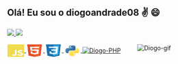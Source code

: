 ## Olá! Eu sou o diogoandrade08  ✌️ 😄

 <div>
  <a href="https://github.com/diogoandrade08">
  <img height="180em" src="https://github-readme-stats.vercel.app/api?username=diogoandrade08&show_icons=true&theme=highcontrast&include_all_commits=true&count_private=true"/>
  <img height="180em" src="https://github-readme-stats.vercel.app/api/top-langs/?username=diogoandrade08&layout=compact&langs_count=7&theme=highcontrast"/>
</div>
  </div>
<div style="display: inline_block"><br>
  <img align="center" alt="Diogo-Js" height="30" width="40" src="https://raw.githubusercontent.com/devicons/devicon/master/icons/javascript/javascript-plain.svg">
  <img align="center" alt="Diogo-HTML" height="30" width="40" src="https://raw.githubusercontent.com/devicons/devicon/master/icons/html5/html5-original.svg">
  <img align="center" alt="Diogo-CSS" height="30" width="40" src="https://raw.githubusercontent.com/devicons/devicon/master/icons/css3/css3-original.svg">
  <img align="center" alt="Diogo-Python" height="30" width="40" src="https://raw.githubusercontent.com/devicons/devicon/master/icons/python/python-original.svg">
  <img align="center" alt="Diogo-PHP" height="100" width="40" src="https://cdn.jsdelivr.net/gh/devicons/devicon/icons/php/php-original.svg">
  <img align="right" alt="Diogo-gif" src="https://media.giphy.com/media/juua9i2c2fA0AIp2iq/giphy.gif" height="150"  width="200">
</div>
                                 
 ##       
 
 
